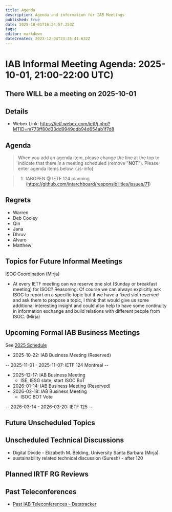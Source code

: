 ```yaml
---
title: Agenda
description: Agenda and information for IAB Meetings
published: true
date: 2025-10-01T16:24:57.253Z
tags: 
editor: markdown
dateCreated: 2023-12-04T23:35:41.632Z
---
```


# IAB Informal Meeting Agenda: 2025-10-01, 21:00-22:00 UTC)

## There WILL be a meeting on 2025-10-01

## Details

* Webex Link: https://ietf.webex.com/ietf/j.php?MTID=m773ff80d33dd9949ddb94d654ab1f7d8


## Agenda

> When you add an agenda item, please change the line at the top to indicate that there *is* a meeting scheduled (remove "**NOT**"). Please enter agenda items below.
{.is-info}

> 1. IABOPEN @ IETF 124 planning (https://github.com/intarchboard/responsibilities/issues/71)
> 
> 


## Regrets
 
- Warren
- Deb Cooley 
- Qin
- Jana
- Dhruv
- Alvaro
- Matthew


## Topics for Future Informal Meetings

ISOC Coordination (Mirja)

- At every IETF meeting can we reserve one slot (Sunday or breakfast meeting) for ISOC? Reasoning: Of course we can always explicitly ask ISOC to report on a specific topic but if we have a fixed slot reserved and ask them to propose a topic, I think that would give us some additional interesting insight and could also help to have some continuity in information exchange and build relations with different people from ISOC. (Mirja)


## Upcoming Formal IAB Business Meetings

See [2025 Schedule](https://wiki.ietf.org/group/iab/2025_Schedule)

- 2025-10-22: IAB Business Meeting (Reserved)

-- 2025-11-01 - 2025-11-07: IETF 124 Montreal --

- 2025-12-17: IAB Business Meeting
    - ISE, IESG slate, start ISOC BoT
- 2026-01-14: IAB Business Meeting (Reserved)
- 2026-02-18: IAB Business Meeting 
    - ISOC BOT Vote
    
-- 2026-03-14 - 2026-03-20: IETF 125 --

## Future Unscheduled Topics 


## Unscheduled Technical Discussions

* Digital Divide - Elizabeth M. Belding, University Santa Barbara (Mirja)
* sustainability related technical discussion (Suresh) - after 120


## Planned IRTF RG Reviews 

## Past Teleconferences 

* [Past IAB Teleconferences - Datatracker](https://datatracker.ietf.org/group/iab/meetings/)


<!--
### Alternate Zoom info:

* [Zoom link](https://ietf.zoom.us/j/2649121587?pwd=dVJXTHRoQ2RqeE5tY2huWFFDdTFpdz09)
* Passcode: 1234
-->
